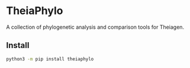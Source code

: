 # TheiaPhylo

A collection of phylogenetic analysis and comparison tools for Theiagen. 

## Install

```bash
python3 -m pip install theiaphylo
```

